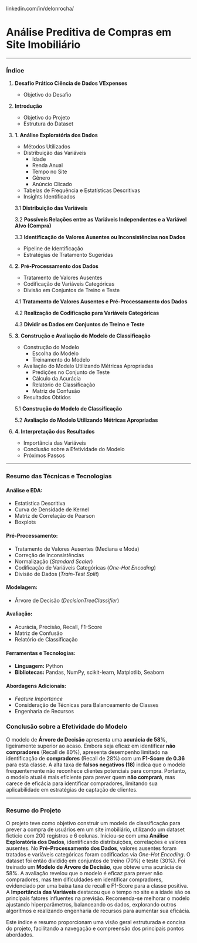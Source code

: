 linkedin.com/in/delonrocha/
# Análise Preditiva de Compras em Site Imobiliário
---
### **Índice**

1. **Desafio Prático Ciência de Dados VExpenses**
   - Objetivo do Desafio

2. **Introdução**
   - Objetivo do Projeto
   - Estrutura do Dataset

3. **1. Análise Exploratória dos Dados**
   - Métodos Utilizados
   - Distribuição das Variáveis
     - Idade
     - Renda Anual
     - Tempo no Site
     - Gênero
     - Anúncio Clicado
   - Tabelas de Frequência e Estatísticas Descritivas
   - Insights Identificados

   3.1 **Distribuição das Variáveis**
   
   3.2 **Possíveis Relações entre as Variáveis Independentes e a Variável Alvo (Compra)**
   
   3.3 **Identificação de Valores Ausentes ou Inconsistências nos Dados**
     - Pipeline de Identificação
     - Estratégias de Tratamento Sugeridas

4. **2. Pré-Processamento dos Dados**
   - Tratamento de Valores Ausentes
   - Codificação de Variáveis Categóricas
   - Divisão em Conjuntos de Treino e Teste

   4.1 **Tratamento de Valores Ausentes e Pré-Processamento dos Dados**
   
   4.2 **Realização de Codificação para Variáveis Categóricas**
   
   4.3 **Dividir os Dados em Conjuntos de Treino e Teste**

5. **3. Construção e Avaliação do Modelo de Classificação**
   - Construção do Modelo
     - Escolha do Modelo
     - Treinamento do Modelo
   - Avaliação do Modelo Utilizando Métricas Apropriadas
     - Predições no Conjunto de Teste
     - Cálculo da Acurácia
     - Relatório de Classificação
     - Matriz de Confusão
   - Resultados Obtidos

   5.1 **Construção do Modelo de Classificação**
   
   5.2 **Avaliação do Modelo Utilizando Métricas Apropriadas**

6. **4. Interpretação dos Resultados**
   - Importância das Variáveis
   - Conclusão sobre a Efetividade do Modelo
   - Próximos Passos

---
### **Resumo das Técnicas e Tecnologias**

#### **Análise e EDA:**
- Estatística Descritiva  
- Curva de Densidade de Kernel  
- Matriz de Correlação de Pearson  
- Boxplots  

#### **Pré-Processamento:**
- Tratamento de Valores Ausentes (Mediana e Moda)  
- Correção de Inconsistências  
- Normalização (*Standard Scaler*)  
- Codificação de Variáveis Categóricas (*One-Hot Encoding*)  
- Divisão de Dados (*Train-Test Split*)  

#### **Modelagem:**
- Árvore de Decisão (*DecisionTreeClassifier*)  

#### **Avaliação:**
- Acurácia, Precisão, Recall, F1-Score  
- Matriz de Confusão  
- Relatório de Classificação  

#### **Ferramentas e Tecnologias:**
- **Linguagem:** Python  
- **Bibliotecas:** Pandas, NumPy, scikit-learn, Matplotlib, Seaborn  

#### **Abordagens Adicionais:**
- *Feature Importance*  
- Consideração de Técnicas para Balanceamento de Classes  
- Engenharia de Recursos  



### **Conclusão sobre a Efetividade do Modelo**

O modelo de **Árvore de Decisão** apresenta uma **acurácia de 58%**, ligeiramente superior ao acaso. Embora seja eficaz em identificar **não compradores** (Recall de 80%), apresenta desempenho limitado na identificação de **compradores** (Recall de 28%) com um **F1-Score de 0.36** para esta classe. A alta taxa de **falsos negativos (18)** indica que o modelo frequentemente não reconhece clientes potenciais para compra. Portanto, o modelo atual é mais eficiente para prever quem **não comprará**, mas carece de eficácia para identificar compradores, limitando sua aplicabilidade em estratégias de captação de clientes.

---

### **Resumo do Projeto**

O projeto teve como objetivo construir um modelo de classificação para prever a compra de usuários em um site imobiliário, utilizando um dataset fictício com 200 registros e 6 colunas. Iniciou-se com uma **Análise Exploratória dos Dados**, identificando distribuições, correlações e valores ausentes. No **Pré-Processamento dos Dados**, valores ausentes foram tratados e variáveis categóricas foram codificadas via *One-Hot Encoding*. O dataset foi então dividido em conjuntos de treino (70%) e teste (30%). Foi treinado um **Modelo de Árvore de Decisão**, que obteve uma acurácia de 58%. A avaliação revelou que o modelo é eficaz para prever não compradores, mas tem dificuldades em identificar compradores, evidenciado por uma baixa taxa de recall e F1-Score para a classe positiva. A **Importância das Variáveis** destacou que o tempo no site e a idade são os principais fatores influentes na previsão. Recomenda-se melhorar o modelo ajustando hiperparâmetros, balanceando os dados, explorando outros algoritmos e realizando engenharia de recursos para aumentar sua eficácia.


Este índice e resumo proporcionam uma visão geral estruturada e concisa do projeto, facilitando a navegação e compreensão dos principais pontos abordados.


